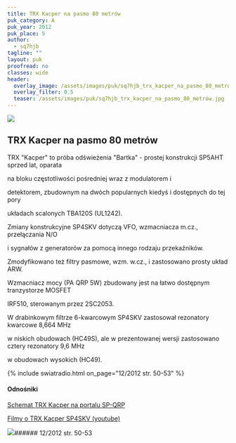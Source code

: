 ```yaml
---
title: TRX Kacper na pasmo 80 metrów
puk_category: A
puk_year: 2012
puk_place: 5
author: 
  - sq7hjb
tagline: ""
layout: puk
proofread: no
classes: wide
header:
  overlay_image: /assets/images/puk/sq7hjb_trx_kacper_na_pasmo_80_metrów.jpg
  overlay_filter: 0.5
  teaser: /assets/images/puk/sq7hjb_trx_kacper_na_pasmo_80_metrów.jpg
---
```






 



![](assets/data/img/projects/2012-5-0.jpg) 



TRX Kacper na pasmo 80 metrów
-----------------------------





 TRX "Kacper" to próba odświeżenia "Bartka" - prostej konstrukcji SP5AHT sprzed lat, oparata

na bloku częstotliwości pośredniej wraz z modulatorem i

detektorem, zbudownym na dwóch popularnych kiedyś i dostępnych do tej pory

układach scalonych TBA120S (UL1242).






 Zmiany konstrukcyjne SP4SKV dotyczą VFO, wzmacniacza m.cz., przełączania N/O

i sygnałów z generatorów za pomocą innego rodzaju przekaźników.

Zmodyfikowano też filtry pasmowe, wzm. w.cz., i zastosowano prosty układ ARW.

Wzmacniacz mocy (PA QRP 5W) zbudowany jest na łatwo dostępnym tranzystorze MOSFET

IRF510, sterowanym przez 2SC2053.






 W drabinkowym filtrze 6-kwarcowym SP4SKV zastosował rezonatory kwarcowe 8,664 MHz

w niskich obudowach (HC49S), ale w prezentowanej wersji zastosowano cztery rezonatory 9,6 MHz

w obudowach wysokich (HC49).




{% include swiatradio.html on_page="12/2012 str. 50-53" %}


#### Odnośniki

[Schemat TRX Kacper na portalu SP-QRP](https://sp-qrp.pl/modules.php?name=Downloads&op=getit&lid=65)

[Filmy o TRX Kacper SP4SKV (youtube)](https://www.youtube.com/user/TheWzdm)

 



![](assets/img/logo/sr_logo_s.jpg)###### 12/2012 str. 50-53

 





 


